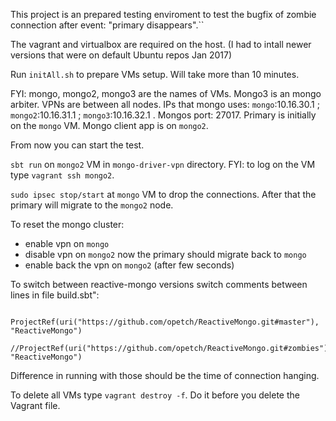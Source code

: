 This project is an prepared testing enviroment to test the bugfix of zombie connection after event: "primary disappears".``


The vagrant and virtualbox are required on the host. (I had to intall newer versions that were on default Ubuntu repos Jan 2017)

Run `initAll.sh` to prepare VMs setup. Will take more than 10 minutes.

FYI: mongo, mongo2, mongo3 are the names of VMs. Mongo3 is an mongo arbiter. VPNs are between all nodes. IPs that mongo uses:
`mongo`:10.16.30.1 ; `mongo2`:10.16.31.1 ; `mongo3`:10.16.32.1 . Mongos port: 27017. Primary is initially on the `mongo` VM. Mongo client app is on `mongo2`.


From now you can start the test.
 
 `sbt run` on `mongo2` VM in `mongo-driver-vpn` directory. FYI: to log on the VM type `vagrant ssh mongo2`.
 
 `sudo ipsec stop/start` at `mongo` VM to drop the connections. After that the primary will migrate to the `mongo2` node.
 
 
 To reset the mongo cluster:
 - enable vpn on `mongo`
 - disable vpn on `mongo2`
 now the primary should migrate back to `mongo`
 - enable back the vpn on `mongo2` (after few seconds)
 
 
 To switch between reactive-mongo versions switch comments between lines in file build.sbt":
 ```
   ProjectRef(uri("https://github.com/opetch/ReactiveMongo.git#master"), "ReactiveMongo")
   //ProjectRef(uri("https://github.com/opetch/ReactiveMongo.git#zombies"), "ReactiveMongo")
```
 Difference in running with those should be the time of connection hanging.
 
 To delete all VMs type `vagrant destroy -f`. Do it before you delete the Vagrant file.
